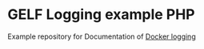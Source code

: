 # GELF Logging example PHP
Example repository for Documentation of [Docker logging](https://developers.keboola.com/common-interface/logging/)
